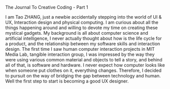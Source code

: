 The Journal To Creative Coding - Part 1 

I am Tao ZHANG, just a newbie accidentally stepping into the world of UI & UX, Interaction design and physical computing. I am curious about all the things happening around and willing to devote my time on creating these mystical gadgets. My background is all about computer science and artificial intelligence, I never actually thought about how is the life cycle for a product, and the relationship between my software skills and interaction design. The first time I saw human computer interaction projects in MIT Media Lab, tangible interaction group, I was impressed by the way they were using  various common material and objects to tell a story, and behind all of that, is software and hardware. I never expect how computer looks like when someone put clothes on it, everything changes. Therefore, I decided to pursuit on the way of bridging the gap between technology and human. Well the first step to start is becoming a good UX designer.